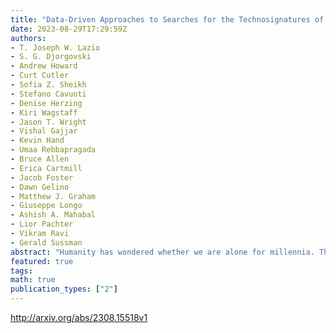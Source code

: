 ```yaml
---
title: "Data-Driven Approaches to Searches for the Technosignatures of Advanced   Civilizations"
date: 2023-08-29T17:29:59Z
authors:
- T. Joseph W. Lazio
- S. G. Djorgovski
- Andrew Howard
- Curt Cutler
- Sofia Z. Sheikh
- Stefano Cavuoti
- Denise Herzing
- Kiri Wagstaff
- Jason T. Wright
- Vishal Gajjar
- Kevin Hand
- Umaa Rebbapragada
- Bruce Allen
- Erica Cartmill
- Jacob Foster
- Dawn Gelino
- Matthew J. Graham
- Giuseppe Longo
- Ashish A. Mahabal
- Lior Pachter
- Vikram Ravi
- Gerald Sussman
abstract: "Humanity has wondered whether we are alone for millennia. The discovery of life elsewhere in the Universe, particularly intelligent life, would have profound effects, comparable to those of recognizing that the Earth is not the center of the Universe and that humans evolved from previous species. There has been rapid growth in the fields of extrasolar planets and data-driven astronomy. In a relatively short interval, we have seen a change from knowing of no extrasolar planets to now knowing more potentially habitable extrasolar planets than there are planets in the Solar System. In approximately the same interval, astronomy has transitioned to a field in which sky surveys can generate 1 PB or more of data. The Data-Driven Approaches to Searches for the Technosignatures of Advanced Civilizations_ study at the W. M. Keck Institute for Space Studies was intended to revisit searches for evidence of alien technologies in light of these developments. Data-driven searches, being able to process volumes of data much greater than a human could, and in a reproducible manner, can identify *anomalies* that could be clues to the presence of technosignatures. A key outcome of this workshop was that technosignature searches should be conducted in a manner consistent with Freeman Dyson's  arcsecFirst Law of SETI Investigations, arcsec namely  arcsecevery search for alien civilizations should be planned to give interesting results even when no aliens are discovered. arcsec This approach to technosignatures is commensurate with NASA's approach to biosignatures in that no single observation or measurement can be taken as providing full certainty for the detection of life. Areas of particular promise identified during the workshop were (*) Data Mining of Large Sky Surveys, (*) All-Sky Survey at Far-Infrared Wavelengths, (*) Surveys with Radio Astronomical Interferometers, and (*) Artifacts in the Solar System."
featured: true
tags:
math: true
publication_types: ["2"]
---
```

http://arxiv.org/abs/2308.15518v1